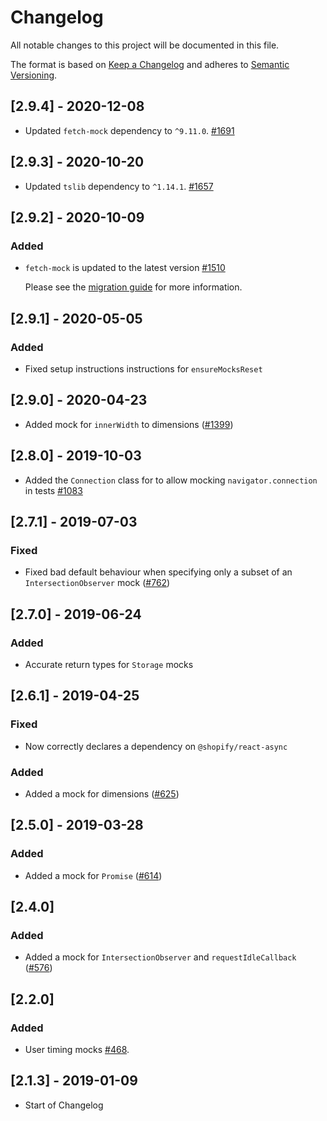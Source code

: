# Changelog

All notable changes to this project will be documented in this file.

The format is based on [Keep a Changelog](http://keepachangelog.com/en/1.0.0/)
and adheres to [Semantic Versioning](http://semver.org/spec/v2.0.0.html).

## [2.9.4] - 2020-12-08

- Updated `fetch-mock` dependency to `^9.11.0`. [#1691](https://github.com/Shopify/quilt/pull/1691)

## [2.9.3] - 2020-10-20

- Updated `tslib` dependency to `^1.14.1`. [#1657](https://github.com/Shopify/quilt/pull/1657)

## [2.9.2] - 2020-10-09

### Added

- `fetch-mock` is updated to the latest version [#1510](https://github.com/Shopify/quilt/pull/1510)

  Please see the [migration guide](./migration-guide.md) for more information.

## [2.9.1] - 2020-05-05

### Added

- Fixed setup instructions instructions for `ensureMocksReset`

## [2.9.0] - 2020-04-23

- Added mock for `innerWidth` to dimensions ([#1399](https://github.com/Shopify/quilt/pull/1399))

## [2.8.0] - 2019-10-03

- Added the `Connection` class for to allow mocking `navigator.connection` in tests [#1083](https://github.com/Shopify/quilt/pull/1083/files)

## [2.7.1] - 2019-07-03

### Fixed

- Fixed bad default behaviour when specifying only a subset of an `IntersectionObserver` mock ([#762](https://github.com/Shopify/quilt/pull/762))

## [2.7.0] - 2019-06-24

### Added

- Accurate return types for `Storage` mocks

## [2.6.1] - 2019-04-25

### Fixed

- Now correctly declares a dependency on `@shopify/react-async`

### Added

- Added a mock for dimensions ([#625](https://github.com/Shopify/quilt/pull/625))

## [2.5.0] - 2019-03-28

### Added

- Added a mock for `Promise` ([#614](https://github.com/Shopify/quilt/pull/614))

## [2.4.0]

### Added

- Added a mock for `IntersectionObserver` and `requestIdleCallback` ([#576](https://github.com/Shopify/quilt/pull/576))

## [2.2.0]

### Added

- User timing mocks [#468](https://github.com/Shopify/quilt/pull/468).

## [2.1.3] - 2019-01-09

- Start of Changelog
